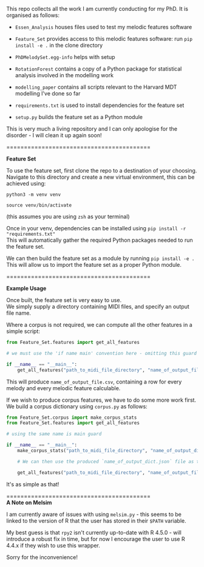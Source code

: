 This repo collects all the work I am currently conducting for my PhD. It is organised as follows:
- `Essen_Analysis` houses files used to test my melodic features software
  
- `Feature_Set` provides access to this melodic features software: run `pip install -e .` in the clone directory

- `PhDMelodySet.egg-info` helps with setup

- `RotationForest` contains a copy of a Python package for statistical analysis involved in the modelling work

- `modelling_paper` contains all scripts relevant to the Harvard MDT modelling I've done so far

- `requirements.txt` is used to install dependencies for the feature set

- `setup.py` builds the feature set as a Python module

This is very much a living repository and I can only apologise for the disorder - I will clean it up again soon!  

========================================= 

**Feature Set**

To use the feature set, first clone the repo to a destination of your choosing.
Navigate to this directory and create a new virtual environment, this can be achieved using:  

`python3 -m venv venv`  

`source venv/bin/activate`  

(this assumes you are using `zsh` as your terminal)  


Once in your venv, dependencies can be installed using `pip install -r "requirements.txt"`  
This will automatically gather the required Python packages needed to run the feature set.  

We can then build the feature set as a module by running `pip install -e .`  
This will allow us to import the feature set as a proper Python module.  

=========================================  

**Example Usage**

Once built, the feature set is very easy to use.  
We simply supply a directory containing MIDI files, and specify an output file name.

Where a corpus is not required, we can compute all the other features in a simple script:

```py
from Feature_Set.features import get_all_features

# we must use the 'if name main' convention here - omitting this guard will result in a circular import

if __name__ == "__main__":
    get_all_features("path_to_midi_file_directory", "name_of_output_file")
```

This will produce `name_of_output_file.csv`, containing a row for every melody and every melodic feature calculable.

If we wish to produce corpus features, we have to do some more work first. We build a corpus dictionary using `corpus.py` as follows:

```py
from Feature_Set.corpus import make_corpus_stats
from Feature_Set.features import get_all_features

# using the same name is main guard

if __name__ == "__main__":
    make_corpus_stats("path_to_midi_file_directory", "name_of_output_dict")

    # We can then use the produced `name_of_output_dict.json` file as the third argument in our `get_all_features` function

    get_all_features("path_to_midi_file_directory", "name_of_output_file", "name_of_output_dict.json")
```

It's as simple as that!


=========================================  
**A Note on Melsim**

I am currently aware of issues with using `melsim.py` - this seems to be linked to the version of R that the user has stored in their `$PATH` variable.  

My best guess is that `rpy2` isn't currently up-to-date with R 4.5.0 - will introduce a robust fix in time, but for now I encourage the user to use R 4.4.x if they wish to use this wrapper.  

Sorry for the inconvenience!
